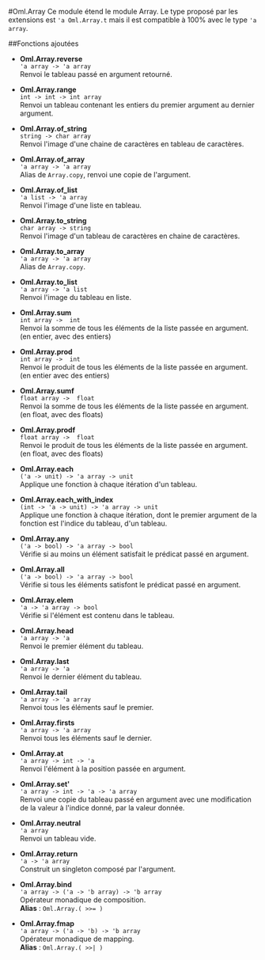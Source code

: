 #Oml.Array
Ce module étend le module Array. Le type proposé par les extensions est `'a Oml.Array.t` mais il est compatible à 100% avec le type `'a array`.

##Fonctions ajoutées

*    **Oml.Array.reverse**  
     `'a array -> 'a array`  
     Renvoi le tableau passé en argument retourné.


*    **Oml.Array.range**  
     `int -> int -> int array`  
     Renvoi un tableau contenant les entiers du premier argument au dernier argument.


*    **Oml.Array.of_string**  
     `string -> char array`  
     Renvoi l'image d'une chaine de caractères en tableau de caractères.


*    **Oml.Array.of_array**  
     `'a array -> 'a array`  
     Alias de `Array.copy`, renvoi une copie de l'argument.


*    **Oml.Array.of_list**  
     `'a list -> 'a array`   
     Renvoi l'image d'une liste en tableau.


*    **Oml.Array.to_string**  
     `char array -> string`   
     Renvoi l'image d'un tableau de caractères en chaine de caractères.


*    **Oml.Array.to_array**  
     `'a array -> 'a array`   
     Alias de `Array.copy`.


*    **Oml.Array.to_list**  
     `'a array -> 'a list`   
     Renvoi l'image du tableau en liste.


*    **Oml.Array.sum**  
     `int array ->  int`   
     Renvoi la somme de tous les éléments de la liste passée en argument. (en entier, avec des entiers)


*    **Oml.Array.prod**  
     `int array ->  int`   
     Renvoi le produit de tous les éléments de la liste passée en argument. (en entier avec des entiers)


*    **Oml.Array.sumf**  
     `float array ->  float`   
     Renvoi la somme de tous les éléments de la liste passée en argument. (en float, avec des floats)



*    **Oml.Array.prodf**  
     `float array ->  float`   
     Renvoi le produit de tous les éléments de la liste passée en argument. (en float, avec des floats)


*    **Oml.Array.each**  
     `('a -> unit) -> 'a array -> unit`   
     Applique une fonction à chaque itération d'un tableau.


*    **Oml.Array.each_with_index**  
     `(int -> 'a -> unit) -> 'a array -> unit`   
     Applique une fonction à chaque itération, dont le premier argument de la fonction est l'indice du tableau, d'un tableau.


*    **Oml.Array.any**  
     `('a -> bool) -> 'a array -> bool`   
     Vérifie si au moins un élément satisfait le prédicat passé en argument.

*    **Oml.Array.all**  
     `('a -> bool) -> 'a array -> bool`   
     Vérifie si tous les éléments satisfont le prédicat passé en argument.

*    **Oml.Array.elem**  
     `'a -> 'a array -> bool`   
     Vérifie si l'élément est contenu dans le tableau.

*    **Oml.Array.head**  
     `'a array -> 'a`   
     Renvoi le premier élément du tableau.

*    **Oml.Array.last**  
     `'a array -> 'a`   
     Renvoi le dernier élément du tableau.

*    **Oml.Array.tail**  
     `'a array -> 'a array`   
     Renvoi tous les éléments sauf le premier.

*    **Oml.Array.firsts**  
     `'a array -> 'a array`   
     Renvoi tous les éléments sauf le dernier.


*    **Oml.Array.at**  
     `'a array -> int -> 'a`   
     Renvoi l'élément à la position passée en argument.


*    **Oml.Array.set'**  
     `'a array -> int -> 'a -> 'a array`   
     Renvoi une copie du tableau passé en argument avec une modification de la valeur à l'indice donné, par la valeur donnée.


*    **Oml.Array.neutral**  
     `'a array`   
     Renvoi un tableau vide.


*    **Oml.Array.return**  
     `'a -> 'a array`   
     Construit un singleton composé par l'argument.


*    **Oml.Array.bind**  
     `'a array -> ('a -> 'b array) -> 'b array`   
     Opérateur monadique de composition.  
     **Alias** : `Oml.Array.( >>= )`


*    **Oml.Array.fmap**  
     `'a array -> ('a -> 'b) -> 'b array`   
     Opérateur monadique de mapping.  
     **Alias** : `Oml.Array.( >>| )`
